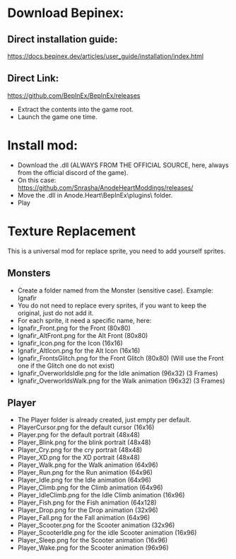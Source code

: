 
# Download Bepinex:

## Direct installation guide:
https://docs.bepinex.dev/articles/user_guide/installation/index.html

## Direct Link:
https://github.com/BepInEx/BepInEx/releases
- Extract the contents into the game root.
- Launch the game one time.

# Install mod:
- Download the .dll (ALWAYS FROM THE OFFICIAL SOURCE, here, always from the official discord of the game).
- On this case: https://github.com/Snrasha/AnodeHeartModdings/releases/
- Move the .dll in Anode.Heart\BepInEx\plugins\  folder.
- Play

# Texture Replacement
This is a universal mod for replace sprite, you need to add yourself sprites.

## Monsters
- Create a folder named from the Monster (sensitive case). Example: Ignafir
- You do not need to replace every sprites, if you want to keep the original, just do not add it.
- For each sprite, it need a specific name, here:
- Ignafir_Front.png  for the Front (80x80)
- Ignafir_AltFront.png  for the Alt Front (80x80)
- Ignafir_Icon.png  for the Icon (16x16)
- Ignafir_AltIcon.png  for the Alt Icon (16x16)
- Ignafir_FrontsGlitch.png  for the Front Glitch (80x80)  (Will use the Front one if the Glitch one do not exist)
- Ignafir_OverworldsIdle.png  for the Idle animation (96x32) (3 Frames)
- Ignafir_OverworldsWalk.png  for the Walk animation (96x32) (3 Frames)

## Player
- The Player folder is already created, just empty per default.
- PlayerCursor.png  for the default cursor (16x16)
- Player.png  for the default portrait (48x48)
- Player_Blink.png  for the blink portrait (48x48)
- Player_Cry.png  for the cry portrait (48x48)
- Player_XD.png  for the XD portrait (48x48)
- Player_Walk.png for the Walk animation (64x96)
- Player_Run.png for the Run animation (64x96)
- Player_Idle.png for the Idle animation (64x96)
- Player_Climb.png for the Climb animation (64x96)
- Player_IdleClimb.png for the Idle Climb animation (16x96)
- Player_Fish.png for the Fish animation (64x128)
- Player_Drop.png for the Drop animation (32x96)
- Player_Fall.png for the Fall animation (64x96)
- Player_Scooter.png for the Scooter animation (32x96)
- Player_ScooterIdle.png for the idle Scooter animation (16x96)
- Player_Sleep.png for the Scooter animation (16x96)
- Player_Wake.png for the Scooter animation (96x96)
